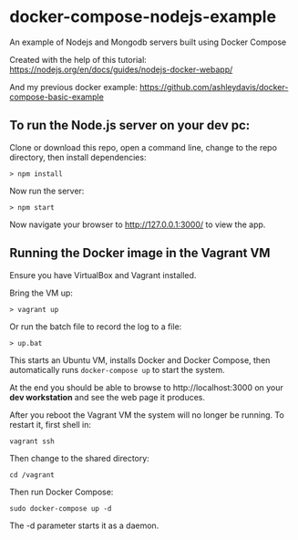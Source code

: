 # docker-compose-nodejs-example

An example of Nodejs and Mongodb servers built using Docker Compose

Created with the help of this tutorial: https://nodejs.org/en/docs/guides/nodejs-docker-webapp/

And my previous docker example: https://github.com/ashleydavis/docker-compose-basic-example

## To run the Node.js server on your dev pc:

Clone or download this repo, open a command line, change to the repo directory, then install dependencies:

    > npm install

Now run the server:

    > npm start

Now navigate your browser to http://127.0.0.1:3000/ to view the app.

## Running the Docker image in the Vagrant VM

Ensure you have VirtualBox and Vagrant installed.

Bring the VM up:

    > vagrant up

Or run the batch file to record the log to a file:

    > up.bat

This starts an Ubuntu VM, installs Docker and Docker Compose, then automatically runs `docker-compose up` to start the system.

At the end you should be able to browse to http://localhost:3000 on your **dev workstation** and see the web page it produces.

After you reboot the Vagrant VM the system will no longer be running. To restart it, first shell in:

    vagrant ssh

Then change to the shared directory:

    cd /vagrant

Then run Docker Compose:

    sudo docker-compose up -d

The -d parameter starts it as a daemon.
